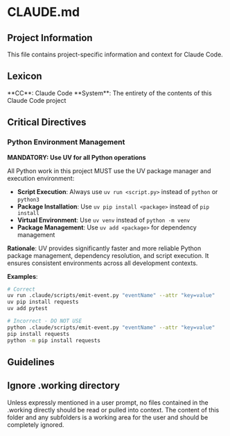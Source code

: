 # CLAUDE.md

## Project Information

This file contains project-specific information and context for Claude Code.

## Lexicon

<project-lexicon>
**CC**: Claude Code
**System**: The entirety of the contents of this Claude Code project
</project-lexicon>

## Critical Directives

### Python Environment Management

**MANDATORY: Use UV for all Python operations**

All Python work in this project MUST use the UV package manager and execution environment:

- **Script Execution**: Always use `uv run <script.py>` instead of `python` or `python3`
- **Package Installation**: Use `uv pip install <package>` instead of `pip install`
- **Virtual Environment**: Use `uv venv` instead of `python -m venv`
- **Package Management**: Use `uv add <package>` for dependency management

**Rationale**: UV provides significantly faster and more reliable Python package management, dependency resolution, and script execution. It ensures consistent environments across all development contexts.

**Examples**:
```bash
# Correct
uv run .claude/scripts/emit-event.py "eventName" --attr "key=value"
uv pip install requests
uv add pytest

# Incorrect - DO NOT USE
python .claude/scripts/emit-event.py "eventName" --attr "key=value"
pip install requests
python -m pip install requests
```

## Guidelines

## Ignore .working directory

Unless expressly mentioned in a user prompt, no files contained in the .working directly should be read or pulled into context. The content of this folder and any subfolders is a working area for the user and should be completely ignored.
